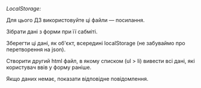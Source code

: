 _LocalStorage:_


Для цього ДЗ використовуйте ці файли — посилання.

Зібрати дані з форми при її сабміті.

Зберегти ці дані, як об'єкт, всередині localStorage (не забуваймо про перетворення на json).

Створити другий html файл, в якому списком (ul > li) вивести всі дані, які користувач ввів у форму раніше.

Якщо даних немає, показати відповідне повідомлення.